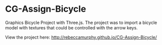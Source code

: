 CG-Assign-Bicycle
=======

Graphics Bicycle Project with Three.js. The project was to import a bicycle model with textures that could be controlled with the arrow keys.

View the project here: http://rebeccamurphy.github.io/CG-Assign-Bicycle/
